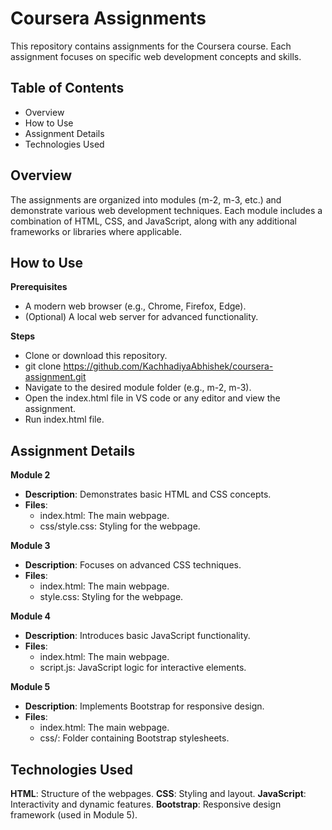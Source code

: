 # Coursera Assignments

This repository contains assignments for the Coursera course. Each assignment focuses on specific web development concepts and skills.

## Table of Contents

- Overview
- How to Use
- Assignment Details
- Technologies Used

## Overview

The assignments are organized into modules (m-2, m-3, etc.) and demonstrate various web development techniques. Each module includes a combination of HTML, CSS, and JavaScript, along with any additional frameworks or libraries where applicable.

## How to Use

**Prerequisites**
 - A modern web browser (e.g., Chrome, Firefox, Edge).
 - (Optional) A local web server for advanced functionality.

**Steps**
 - Clone or download this repository.
 - git clone <https://github.com/KachhadiyaAbhishek/coursera-assignment.git>
 - Navigate to the desired module folder (e.g., m-2, m-3).
 - Open the index.html file in VS code or any editor and view the assignment.
 - Run index.html file.

## Assignment Details

**Module 2**
- **Description**: Demonstrates basic HTML and CSS concepts.
- **Files**:
  - index.html: The main webpage.
  - css/style.css: Styling for the webpage.

**Module 3**
- **Description**: Focuses on advanced CSS techniques.
- **Files**:
  - index.html: The main webpage.
  - style.css: Styling for the webpage.

**Module 4**
- **Description**: Introduces basic JavaScript functionality.
- **Files**:
  - index.html: The main webpage.
  - script.js: JavaScript logic for interactive elements.

**Module 5**
- **Description**: Implements Bootstrap for responsive design.
- **Files**:
  - index.html: The main webpage.
  - css/: Folder containing Bootstrap stylesheets.

## Technologies Used

**HTML**: Structure of the webpages.
**CSS**: Styling and layout.
**JavaScript**: Interactivity and dynamic features.
**Bootstrap**: Responsive design framework (used in Module 5).


